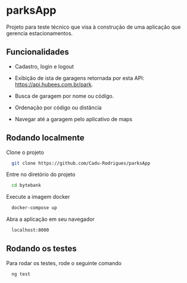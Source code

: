 # parksApp

Projeto para teste técnico que visa à construção de uma aplicação que gerencia estacionamentos.


## Funcionalidades

- Cadastro, login e logout

- Exibição de  ista de garagens retornada por esta API: https://api.hubees.com.br/park.

- Busca de garagem por nome ou código.

- Ordenação por código ou distância

- Navegar até a garagem pelo aplicativo de maps


## Rodando localmente

Clone o projeto

```bash
  git clone https://github.com/Cadu-Rodrigues/parksApp
```

Entre no diretório do projeto

```bash
  cd bytebank
```

Execute a imagem docker

```bash
  docker-compose up
```

Abra a aplicação em seu navegador

```bash
  localhost:8000
```

## Rodando os testes

Para rodar os testes, rode o seguinte comando

```bash
  ng test
```


